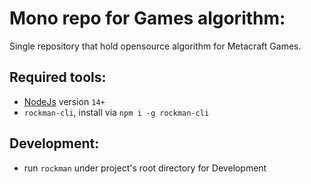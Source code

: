 # Mono repo for Games algorithm:
Single repository that hold opensource algorithm for Metacraft Games.

## Required tools:
- [NodeJs](https://nodejs.org/en/) version `14+`
- `rockman-cli`, install via `npm i -g rockman-cli` 

## Development:
- run `rockman` under project's root directory for Development
